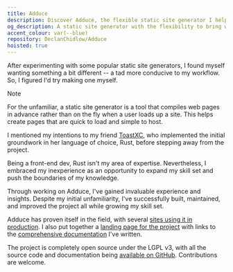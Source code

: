 ```yaml
---
title: Adduce
description: Discover Adduce, the flexible static site generator I helped build and now maintain. Learn how I expanded my skills beyond front-end development to create a production-ready tool now powering multiple websites, complete with comprehensive documentation and available as open-source under LGPL v3.
og_description: A static site generator with the flexibility to bring web projects to life.
accent_colour: var(--blue)
repository: DeclanChidlow/Adduce
hoisted: true
---
```


After experimenting with some popular static site generators, I found myself wanting something a bit different -- a tad more conducive to my workflow. So, I figured I'd try making one myself.

> [!NOTE]
> For the unfamiliar, a static site generator is a tool that compiles web pages in advance rather than on the fly when a user loads up a site. This helps create pages that are quick to load and simple to host.

I mentioned my intentions to my friend [ToastXC](https://toastxc.xyz), who implemented the initial groundwork in her language of choice, Rust, before stepping away from the project.

Being a front-end dev, Rust isn't my area of expertise. Nevertheless, I embraced my inexperience as an opportunity to expand my skill set and push the boundaries of my knowledge.

Through working on Adduce, I've gained invaluable experience and insights. Despite my initial unfamiliarity, I've successfully built, maintained, and improved the project all while growing my skill set.

Adduce has proven itself in the field, with several [sites using it in production](https://github.com/DeclanChidlow/Adduce?tab=readme-ov-file#sites-using-adduce). I also put together a [landing page for the project](https://adduce.vale.rocks) with links to the [comprehensive documentation](https://github.com/DeclanChidlow/Adduce/wiki) I've written.

The project is completely open source under the LGPL v3, with all the source code and documentation being [available on GitHub](https://github.com/DeclanChidlow/Adduce). Contributions are welcome.
